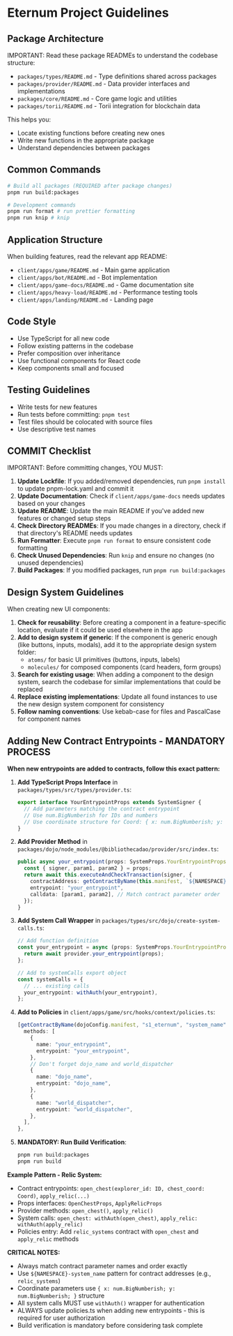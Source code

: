 # Eternum Project Guidelines

## Package Architecture

IMPORTANT: Read these package READMEs to understand the codebase structure:

- `packages/types/README.md` - Type definitions shared across packages
- `packages/provider/README.md` - Data provider interfaces and implementations
- `packages/core/README.md` - Core game logic and utilities
- `packages/torii/README.md` - Torii integration for blockchain data

This helps you:

- Locate existing functions before creating new ones
- Write new functions in the appropriate package
- Understand dependencies between packages

## Common Commands

```bash
# Build all packages (REQUIRED after package changes)
pnpm run build:packages

# Development commands
pnpm run format # run prettier formatting
pnpm run knip # knip
```

## Application Structure

When building features, read the relevant app README:

- `client/apps/game/README.md` - Main game application
- `client/apps/bot/README.md` - Bot implementation
- `client/apps/game-docs/README.md` - Game documentation site
- `client/apps/heavy-load/README.md` - Performance testing tools
- `client/apps/landing/README.md` - Landing page

## Code Style

- Use TypeScript for all new code
- Follow existing patterns in the codebase
- Prefer composition over inheritance
- Use functional components for React code
- Keep components small and focused

## Testing Guidelines

- Write tests for new features
- Run tests before committing: `pnpm test`
- Test files should be colocated with source files
- Use descriptive test names

## COMMIT Checklist

IMPORTANT: Before committing changes, YOU MUST:

1. **Update Lockfile**: If you added/removed dependencies, run `pnpm install` to update pnpm-lock.yaml and commit it
2. **Update Documentation**: Check if `client/apps/game-docs` needs updates based on your changes
3. **Update README**: Update the main README if you've added new features or changed setup steps
4. **Check Directory READMEs**: If you made changes in a directory, check if that directory's README needs updates
5. **Run Formatter**: Execute `pnpm run format` to ensure consistent code formatting
6. **Check Unused Dependencies**: Run `knip` and ensure no changes (no unused dependencies)
7. **Build Packages**: If you modified packages, run `pnpm run build:packages`

## Design System Guidelines

When creating new UI components:

1. **Check for reusability**: Before creating a component in a feature-specific location, evaluate if it could be used
   elsewhere in the app
2. **Add to design system if generic**: If the component is generic enough (like buttons, inputs, modals), add it to the
   appropriate design system folder:
   - `atoms/` for basic UI primitives (buttons, inputs, labels)
   - `molecules/` for composed components (card headers, form groups)
3. **Search for existing usage**: When adding a component to the design system, search the codebase for similar
   implementations that could be replaced
4. **Replace existing implementations**: Update all found instances to use the new design system component for
   consistency
5. **Follow naming conventions**: Use kebab-case for files and PascalCase for component names

## Adding New Contract Entrypoints - MANDATORY PROCESS

**When new entrypoints are added to contracts, follow this exact pattern:**

1. **Add TypeScript Props Interface** in `packages/types/src/types/provider.ts`:

   ```typescript
   export interface YourEntrypointProps extends SystemSigner {
     // Add parameters matching the contract entrypoint
     // Use num.BigNumberish for IDs and numbers
     // Use coordinate structure for Coord: { x: num.BigNumberish; y: num.BigNumberish; }
   }
   ```

2. **Add Provider Method** in `packages/dojo/node_modules/@bibliothecadao/provider/src/index.ts`:

   ```typescript
   public async your_entrypoint(props: SystemProps.YourEntrypointProps) {
     const { signer, param1, param2 } = props;
     return await this.executeAndCheckTransaction(signer, {
       contractAddress: getContractByName(this.manifest, `${NAMESPACE}-system_name`),
       entrypoint: "your_entrypoint",
       calldata: [param1, param2], // Match contract parameter order
     });
   }
   ```

3. **Add System Call Wrapper** in `packages/types/src/dojo/create-system-calls.ts`:

   ```typescript
   // Add function definition
   const your_entrypoint = async (props: SystemProps.YourEntrypointProps): Promise<Result> => {
     return await provider.your_entrypoint(props);
   };

   // Add to systemCalls export object
   const systemCalls = {
     // ... existing calls
     your_entrypoint: withAuth(your_entrypoint),
   };
   ```

4. **Add to Policies** in `client/apps/game/src/hooks/context/policies.ts`:
   ```typescript
   [getContractByName(dojoConfig.manifest, "s1_eternum", "system_name").address]: {
     methods: [
       {
         name: "your_entrypoint",
         entrypoint: "your_entrypoint",
       },
       // Don't forget dojo_name and world_dispatcher
       {
         name: "dojo_name",
         entrypoint: "dojo_name",
       },
       {
         name: "world_dispatcher",
         entrypoint: "world_dispatcher",
       },
     ],
   },
   ```

5. **MANDATORY: Run Build Verification**:
   ```bash
   pnpm run build:packages
   pnpm run build
   ```

**Example Pattern - Relic System:**

- Contract entrypoints: `open_chest(explorer_id: ID, chest_coord: Coord)`, `apply_relic(...)`
- Props interfaces: `OpenChestProps`, `ApplyRelicProps` 
- Provider methods: `open_chest()`, `apply_relic()`
- System calls: `open_chest: withAuth(open_chest)`, `apply_relic: withAuth(apply_relic)`
- Policies entry: Add `relic_systems` contract with `open_chest` and `apply_relic` methods

**CRITICAL NOTES:**

- Always match contract parameter names and order exactly
- Use `${NAMESPACE}-system_name` pattern for contract addresses (e.g., `relic_systems`)
- Coordinate parameters use `{ x: num.BigNumberish; y: num.BigNumberish; }` structure
- All system calls MUST use `withAuth()` wrapper for authentication
- ALWAYS update policies.ts when adding new entrypoints - this is required for user authorization
- Build verification is mandatory before considering task complete
